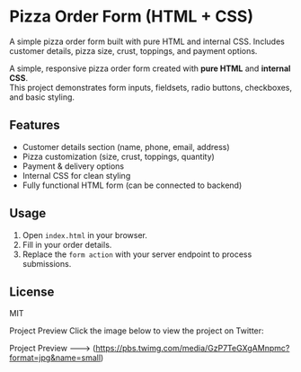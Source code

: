 # Pizza Order Form (HTML + CSS)

A simple pizza order form built with pure HTML and internal CSS. Includes customer details, pizza size, crust, toppings, and payment options.

A simple, responsive pizza order form created with **pure HTML** and **internal CSS**.  
This project demonstrates form inputs, fieldsets, radio buttons, checkboxes, and basic styling.

## Features
- Customer details section (name, phone, email, address)
- Pizza customization (size, crust, toppings, quantity)
- Payment & delivery options
- Internal CSS for clean styling
- Fully functional HTML form (can be connected to backend)

## Usage
1. Open `index.html` in your browser.
2. Fill in your order details.
3. Replace the `form action` with your server endpoint to process submissions.

## License
MIT

Project Preview
Click the image below to view the project on Twitter:

Project Preview ---> (https://pbs.twimg.com/media/GzP7TeGXgAMnpmc?format=jpg&name=small)

